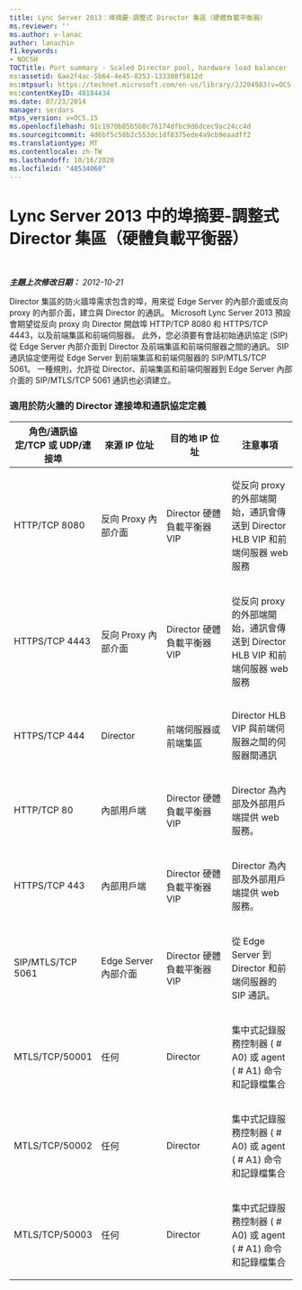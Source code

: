```yaml
---
title: Lync Server 2013：埠摘要-調整式 Director 集區（硬體負載平衡器）
ms.reviewer: ''
ms.author: v-lanac
author: lanachin
f1.keywords:
- NOCSH
TOCTitle: Port summary - Scaled Director pool, hardware load balancer
ms:assetid: 6ae2f4ac-5b64-4e45-8253-133308f5812d
ms:mtpsurl: https://technet.microsoft.com/en-us/library/JJ204983(v=OCS.15)
ms:contentKeyID: 48184434
ms.date: 07/23/2014
manager: serdars
mtps_version: v=OCS.15
ms.openlocfilehash: 91c1970b85b5b0c76174dfbc9d6dcec9ac24cc4d
ms.sourcegitcommit: 4d6bf5c58b2c553dc1df8375ede4a9cb9eaadff2
ms.translationtype: MT
ms.contentlocale: zh-TW
ms.lasthandoff: 10/16/2020
ms.locfileid: "48534060"
---
```

# <a name="port-summary---scaled-director-pool-hardware-load-balancer-in-lync-server-2013"></a>Lync Server 2013 中的埠摘要-調整式 Director 集區（硬體負載平衡器）

<div data-xmlns="http://www.w3.org/1999/xhtml">

<div class="topic" data-xmlns="http://www.w3.org/1999/xhtml" data-msxsl="urn:schemas-microsoft-com:xslt" data-cs="https://msdn.microsoft.com/">

<div data-asp="https://msdn2.microsoft.com/asp">



</div>

<div id="mainSection">

<div id="mainBody">

<span> </span>

_**主題上次修改日期：** 2012-10-21_

Director 集區的防火牆埠需求包含的埠，用來從 Edge Server 的內部介面或反向 proxy 的內部介面，建立與 Director 的通訊。 Microsoft Lync Server 2013 預設會期望從反向 proxy 向 Director 開啟埠 HTTP/TCP 8080 和 HTTPS/TCP 4443，以及前端集區和前端伺服器。 此外，您必須要有會話初始通訊協定 (SIP) 從 Edge Server 內部介面到 Director 及前端集區和前端伺服器之間的通訊。 SIP 通訊協定使用從 Edge Server 到前端集區和前端伺服器的 SIP/MTLS/TCP 5061。 一種規則，允許從 Director、前端集區和前端伺服器到 Edge Server 內部介面的 SIP/MTLS/TCP 5061 通訊也必須建立。

### <a name="director-ports-and-protocols-for-firewall-definitions"></a>適用於防火牆的 Director 連接埠和通訊協定定義

<table>
<colgroup>
<col style="width: 25%" />
<col style="width: 25%" />
<col style="width: 25%" />
<col style="width: 25%" />
</colgroup>
<thead>
<tr class="header">
<th>角色/通訊協定/TCP 或 UDP/連接埠</th>
<th>來源 IP 位址</th>
<th>目的地 IP 位址</th>
<th>注意事項</th>
</tr>
</thead>
<tbody>
<tr class="odd">
<td><p>HTTP/TCP 8080</p></td>
<td><p>反向 Proxy 內部介面</p></td>
<td><p>Director 硬體負載平衡器 VIP</p></td>
<td><p>從反向 proxy 的外部端開始，通訊會傳送到 Director HLB VIP 和前端伺服器 web 服務</p></td>
</tr>
<tr class="even">
<td><p>HTTPS/TCP 4443</p></td>
<td><p>反向 Proxy 內部介面</p></td>
<td><p>Director 硬體負載平衡器 VIP</p></td>
<td><p>從反向 proxy 的外部端開始，通訊會傳送到 Director HLB VIP 和前端伺服器 web 服務</p></td>
</tr>
<tr class="odd">
<td><p>HTTPS/TCP 444</p></td>
<td><p>Director</p></td>
<td><p>前端伺服器或前端集區</p></td>
<td><p>Director HLB VIP 與前端伺服器之間的伺服器間通訊</p></td>
</tr>
<tr class="even">
<td><p>HTTP/TCP 80</p></td>
<td><p>內部用戶端</p></td>
<td><p>Director 硬體負載平衡器 VIP</p></td>
<td><p>Director 為內部及外部用戶端提供 web 服務。</p></td>
</tr>
<tr class="odd">
<td><p>HTTPS/TCP 443</p></td>
<td><p>內部用戶端</p></td>
<td><p>Director 硬體負載平衡器 VIP</p></td>
<td><p>Director 為內部及外部用戶端提供 web 服務。</p></td>
</tr>
<tr class="even">
<td><p>SIP/MTLS/TCP 5061</p></td>
<td><p>Edge Server 內部介面</p></td>
<td><p>Director 硬體負載平衡器 VIP</p></td>
<td><p>從 Edge Server 到 Director 和前端伺服器的 SIP 通訊。</p></td>
</tr>
<tr class="odd">
<td><p>MTLS/TCP/50001</p></td>
<td><p>任何</p></td>
<td><p>Director</p></td>
<td><p>集中式記錄服務控制器 ( # A0) 或 agent ( # A1) 命令和記錄檔集合</p></td>
</tr>
<tr class="even">
<td><p>MTLS/TCP/50002</p></td>
<td><p>任何</p></td>
<td><p>Director</p></td>
<td><p>集中式記錄服務控制器 ( # A0) 或 agent ( # A1) 命令和記錄檔集合</p></td>
</tr>
<tr class="odd">
<td><p>MTLS/TCP/50003</p></td>
<td><p>任何</p></td>
<td><p>Director</p></td>
<td><p>集中式記錄服務控制器 ( # A0) 或 agent ( # A1) 命令和記錄檔集合</p></td>
</tr>
</tbody>
</table>


</div>

<span> </span>

</div>

</div>

</div>

